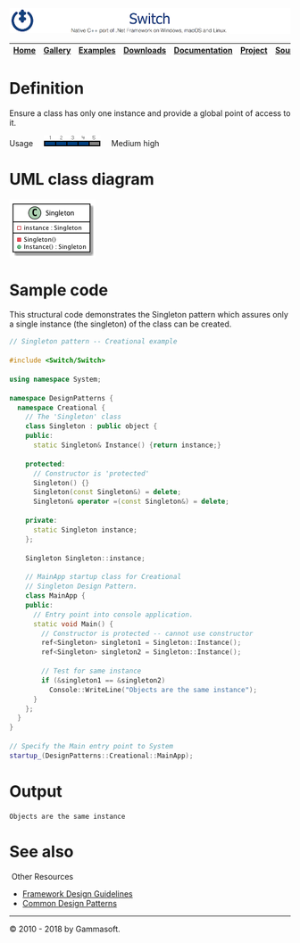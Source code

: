 ![Switch Header](Pictures/SwitchNativeC++port.png)

| [Home](Home.md) | [Gallery](Gallery.md) | [Examples](Examples.md) | [Downloads](Downloads.md) | [Documentation](Documentation.md) | [Project](https://sourceforge.net/projects/switchpro) | [Source](https://github.com/gammasoft71/switch) | [License](License.md) | [Contact](Contact.md) | [Gammasoft](https://gammasoft71.wixsite.com/gammasoft) |
|-----------------|-----------------------|-------------------------|-------------------------|-----------------------------------|-------------------------------------------------------|-------------------------------------------------|-----------------------|-----------------------|---------------------------------------------------------|

# Definition

Ensure a class has only one instance and provide a global point of access to it.

Usage     ![Usage](Pictures/Usage4.png)     Medium high

# UML class diagram

![AbstractFactory](Diagrams/UML/DesignPatterns/Singleton.png)

# Sample code

This structural code demonstrates the Singleton pattern which assures only a single instance (the singleton) of the class can be created.

```c++
// Singleton pattern -- Creational example
 
#include <Switch/Switch>
 
using namespace System;
 
namespace DesignPatterns {
  namespace Creational {
    // The 'Singleton' class
    class Singleton : public object {
    public:
      static Singleton& Instance() {return instance;}
 
    protected:
      // Constructor is 'protected'
      Singleton() {}
      Singleton(const Singleton&) = delete;
      Singleton& operator =(const Singleton&) = delete;
      
    private:
      static Singleton instance;
    };
 
    Singleton Singleton::instance;
    
    // MainApp startup class for Creational
    // Singleton Design Pattern.
    class MainApp {
    public:
      // Entry point into console application.
      static void Main() {
        // Constructor is protected -- cannot use constructor
        ref<Singleton> singleton1 = Singleton::Instance();
        ref<Singleton> singleton2 = Singleton::Instance();
 
        // Test for same instance
        if (&singleton1 == &singleton2)
          Console::WriteLine("Objects are the same instance");
      }
    };
  }
}
 
// Specify the Main entry point to System
startup_(DesignPatterns::Creational::MainApp);
```

# Output

```
Objects are the same instance
```

# See also
​
Other Resources

* [Framework Design Guidelines](FrameworkDesignGuidelines.md)
* [Common Design Patterns](CommonDesignPatterns.md)

______________________________________________________________________________________________

© 2010 - 2018 by Gammasoft.
